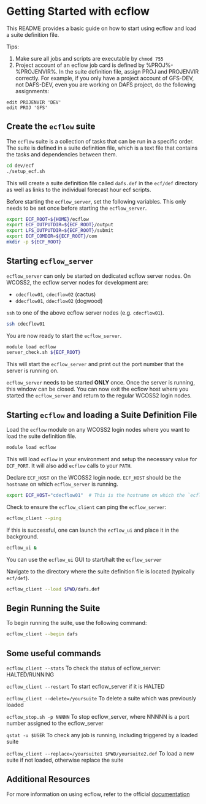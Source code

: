 # Getting Started with ecflow

This README provides a basic guide on how to start using ecflow and load a suite definition file.

Tips:
1. Make sure all jobs and scripts are executable by `chmod 755`
2. Project account of an ecflow job card is defined by %PROJ%-%PROJENVIR%. In the suite definition file, assign PROJ and PROJENVIR correctly.
   For example, if you only have a project account of GFS-DEV, not DAFS-DEV, even you are working on DAFS project, do the following assignments:
```
edit PROJENVIR 'DEV'
edit PROJ 'GFS'
```

## Create the `ecflow` suite
The `ecflow` suite is a collection of tasks that can be run in a specific order.  The suite is defined in a suite definition file, which is a text file that contains the tasks and dependencies between them.
```bash
cd dev/ecf
./setup_ecf.sh
```
This will create a suite definition file called `dafs.def` in the `ecf/def` directory as well as links to the individual forecast hour ecf scripts.

Before starting the `ecflow_server`, set the following variables.  This only needs to be set once before starting the `ecflow_server`.
```bash
export ECF_ROOT=${HOME}/ecflow
export ECF_OUTPUTDIR=${ECF_ROOT}/output
export LFS_OUTPUTDIR=${ECF_ROOT}/submit
export ECF_COMDIR=${ECF_ROOT}/com
mkdir -p ${ECF_ROOT}
```

## Starting `ecflow_server`
`ecflow_server` can only be started on dedicated ecflow server nodes.  On WCOSS2, the ecflow server nodes for development are:
- `cdecflow01`, `cdecflow02` (cactus)
- `ddecflow01`, `ddecflow02` (dogwood)

`ssh` to one of the above ecflow server nodes (e.g. `cdecflow01`).
```bash
ssh cdecflow01
```

You are now ready to start the `ecflow_server`.
```bash
module load ecflow
server_check.sh ${ECF_ROOT}
```
This will start the `ecflow_server` and print out the port number that the server is running on.

`ecflow_server` needs to be started **ONLY** once.  Once the server is running, this window can be closed.
You can now exit the ecflow host where you started the `ecflow_server` and return to the regular WCOSS2 login nodes.

## Starting `ecflow` and loading a Suite Definition File
Load the `ecflow` module on any WCOSS2 login nodes where you want to load the suite definition file.
```bash
module load ecflow
```
This will load `ecflow` in your environment and setup the necessary value for `ECF_PORT`.  It will also add `ecflow` calls to your `PATH`.

Declare `ECF_HOST` on the WCOSS2 login node.  `ECF_HOST` should be the `hostname` on which `ecflow_server` is running.
```bash
export ECF_HOST="cdecflow01"  # This is the hostname on which the `ecflow_server` process is active.
```

Check to ensure the `ecflow_client` can ping the `ecflow_server`:
```bash
ecflow_client --ping
```

If this is successful, one can launch the `ecflow_ui` and place it in the background.
```bash
ecflow_ui &
```

You can use the `ecflow_ui` GUI to start/halt the `ecflow_server`

Navigate to the directory where the suite definition file is located (typically `ecf/def`).
```bash
ecflow_client --load $PWD/dafs.def
```

## Begin Running the Suite
To begin running the suite, use the following command:
```bash
ecflow_client --begin dafs
```

## Some useful commands
`ecflow_client --stats`              To check the status of ecflow_server: HALTED/RUNNING

`ecflow_client --restart`            To start ecflow_server if it is HALTED

`ecflow_client --delete=/yoursuite`  To delete a suite which was previously loaded

`ecflow_stop.sh -p NNNNN`            To stop ecflow_server, where NNNNN is a port number assigned to the ecflow_server

`qstat -u $USER`                     To check any job is running, including triggered by a loaded suite

`ecflow_client --replace=/yoursuite1 $PWD/yoursuite2.def` To load a new suite if not loaded, otherwise replace the suite

## Additional Resources
For more information on using ecflow, refer to the official [documentation](https://ecflow.readthedocs.io/en/latest/overview.html)
